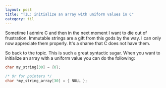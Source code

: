 ```yaml
---
layout: post
title: "TIL: initialize an array with uniform values in C"
category: til
---
```


Sometime I admire C and then in the next moment I want to die out of
frustration. Immutable strings are a gift from this gods by the way. I can only
now appreciate them properly. It's a shame that C does not have them.

So back to the topic. This is such a great syntactic sugar.  When you want to
initialize an array with a uniform value you can do the following:

~~~c
char my_string[30] = {0};

/* Or for pointers */
char *my_string_array[30] = { NULL };
~~~
